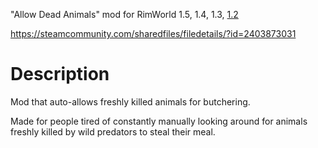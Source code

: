 "Allow Dead Animals" mod for RimWorld 1.5, 1.4, 1.3, [1.2](https://github.com/andrew-raphael-lukasik/rimworld-mod_allow-dead-animals/tree/1.2)

https://steamcommunity.com/sharedfiles/filedetails/?id=2403873031

# Description
Mod that auto-allows freshly killed animals for butchering.

Made for people tired of constantly manually looking around for animals freshly killed by wild predators to steal their meal.
